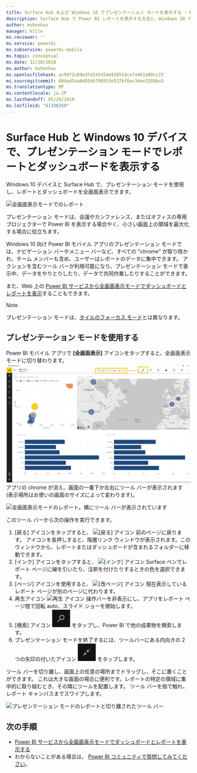```yaml
---
title: Surface Hub および Windows 10 でプレゼンテーション モードを表示する - Power BI
description: Surface Hub で Power BI レポートを表示する方法と、Windows 10 デバイスで Power BI のダッシュボード、レポート、タイルを全画面表示モードで表示する方法について説明します。
author: mshenhav
manager: kfile
ms.reviewer: ''
ms.service: powerbi
ms.subservice: powerbi-mobile
ms.topic: conceptual
ms.date: 12/10/2018
ms.author: mshenhav
ms.openlocfilehash: ac9072c69edfd245454e92855dcefa461e80cc23
ms.sourcegitcommit: 60dad5aa0d85db790553e537bf8ac34ee3289ba3
ms.translationtype: MT
ms.contentlocale: ja-JP
ms.lasthandoff: 05/29/2019
ms.locfileid: "61338259"
---
```

# <a name="view-reports-and-dashboards-in-presentation-mode-on-surface-hub-and-windows-10-devices"></a>Surface Hub と Windows 10 デバイスで、プレゼンテーション モードでレポートとダッシュボードを表示する
Windows 10 デバイスと Surface Hub で、プレゼンテーション モードを使用し、レポートとダッシュボードを全画面表示できます。 

![全画面表示モードでのレポート](./media/mobile-windows-10-app-presentation-mode/power-bi-presentation-mode-2.png)

プレゼンテーション モードは、会議やカンファレンス、またはオフィスの専用プロジェクターで Power BI を表示する場合やく、小さい画面上の領域を最大化する場合に役立ちます。 

Windows 10 向け Power BI モバイル アプリのプレゼンテーション モードでは、ナビゲーション バーやメニュー バーなど、すべての "chrome" が取り除かれ、チーム メンバーも含め、ユーザーはレポートのデータに集中できます。 アクションを含むツール バーが利用可能になり、プレゼンテーション モードで表示中、データをやりとりしたり、データで共同作業したりすることができます。

また、Web 上の [Power BI サービスから全画面表示モードでダッシュボードとレポートを表示](../end-user-focus.md)することもできます。

> [!NOTE]
> プレゼンテーション モードは、[タイルのフォーカス モード](mobile-tiles-in-the-mobile-apps.md)とは異なります。
> 
> 

## <a name="use-presentation-mode"></a>プレゼンテーション モードを使用する
Power BI モバイル アプリで **[全画面表示]** アイコンをタップすると、全画面表示モードに切り替わります。
![[全画面表示] アイコン](././media/mobile-windows-10-app-presentation-mode/power-bi-full-screen-icon.png) アプリの chrome が消え、画面の一番下か左右にツール バーが表示されます (表示場所はお使いの画面のサイズによって変わります)。

![全画面表示モードのレポート。横にツール バーが表示されています](./media/mobile-windows-10-app-presentation-mode/power-bi-presentation-mode-2.png)

このツール バーから次の操作を実行できます。

1. [戻る] アイコンをタップすると、 ![[戻る] アイコン](./media/mobile-windows-10-app-presentation-mode/power-bi-windows-10-presentation-back-icon.png) 前のページに戻ります。 アイコンを長押しすると、階層リンク ウィンドウが表示されます。このウィンドウから、レポートまたはダッシュボードが含まれるフォルダーに移動できます。
2. [インク] アイコンをタップすると、 ![[インク] アイコン](./media/mobile-windows-10-app-presentation-mode/power-bi-windows-10-presentation-ink-icon.png) Surface ペンでレポート ページに線を引いたり、注釈を付けたりするときの色を選択できます。 
3. [ページ] アイコンを使用すると、 ![[改ページ] アイコン](./media/mobile-windows-10-app-presentation-mode/power-bi-windows-10-presentation-pages-icon.png) 現在表示しているレポート ページが別のページに代わります。
4. 再生アイコン  ![再生 アイコン](./media/mobile-windows-10-app-presentation-mode/power-bi-windows-10-presentation-play-icon.png) 操作バーを非表示にし、アプリをレポート ページ間で回転 auto、スライド ショーを開始します。 
5. [検索] アイコン ![[検索] アイコン](./media/mobile-windows-10-app-presentation-mode/power-bi-windows-10-presentation-search-icon.png) をタップし、Power BI で他の成果物を検索します。
6. プレゼンテーション モードを終了するには、ツールバーにある内向きの 2 つの矢印の付いたアイコン ![全画面表示モードを終了](./media/mobile-windows-10-app-presentation-mode/power-bi-windows-10-exit-full-screen-icon.png) をタップします。

ツール バーを切り離し、画面上の任意の場所までドラッグし、そこに置くことができます。 これは大きな画面の場合に便利です。レポートの特定の領域に集中的に取り組むとき、その隣にツールを配置します。 ツール バーを指で触れ、レポート キャンバスまでスワイプします。

![プレゼンテーション モードのレポートと切り離されたツール バー](./media/mobile-windows-10-app-presentation-mode/power-bi-windows-10-presentation-drag-toolbar-2.png)


## <a name="next-steps"></a>次の手順
* [Power BI サービスから全画面表示モードでダッシュボードとレポートを表示する](../end-user-focus.md)
* わからないことがある場合は、 [Power BI コミュニティで質問してみてください](http://community.powerbi.com/)。

